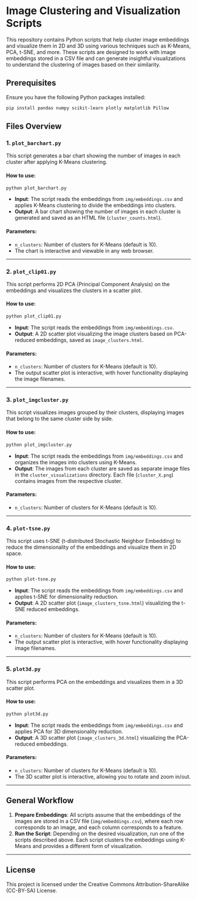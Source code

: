 
# Image Clustering and Visualization Scripts

This repository contains Python scripts that help cluster image embeddings and visualize them in 2D and 3D using various techniques such as K-Means, PCA, t-SNE, and more. These scripts are designed to work with image embeddings stored in a CSV file and can generate insightful visualizations to understand the clustering of images based on their similarity.

## Prerequisites

Ensure you have the following Python packages installed:

```bash
pip install pandas numpy scikit-learn plotly matplotlib Pillow
```

## Files Overview

### 1. `plot_barchart.py`
This script generates a bar chart showing the number of images in each cluster after applying K-Means clustering.

#### How to use:
```bash
python plot_barchart.py
```

- **Input**: The script reads the embeddings from `img/embeddings.csv` and applies K-Means clustering to divide the embeddings into clusters.
- **Output**: A bar chart showing the number of images in each cluster is generated and saved as an HTML file (`cluster_counts.html`).

#### Parameters:
- `n_clusters`: Number of clusters for K-Means (default is 10).
- The chart is interactive and viewable in any web browser.

---

### 2. `plot_clip01.py`
This script performs 2D PCA (Principal Component Analysis) on the embeddings and visualizes the clusters in a scatter plot.

#### How to use:
```bash
python plot_clip01.py
```

- **Input**: The script reads the embeddings from `img/embeddings.csv`.
- **Output**: A 2D scatter plot visualizing the image clusters based on PCA-reduced embeddings, saved as `image_clusters.html`.

#### Parameters:
- `n_clusters`: Number of clusters for K-Means (default is 10).
- The output scatter plot is interactive, with hover functionality displaying the image filenames.

---

### 3. `plot_imgcluster.py`
This script visualizes images grouped by their clusters, displaying images that belong to the same cluster side by side.

#### How to use:
```bash
python plot_imgcluster.py
```

- **Input**: The script reads the embeddings from `img/embeddings.csv` and organizes the images into clusters using K-Means.
- **Output**: The images from each cluster are saved as separate image files in the `cluster_visualizations` directory. Each file (`cluster_X.png`) contains images from the respective cluster.

#### Parameters:
- `n_clusters`: Number of clusters for K-Means (default is 10).

---

### 4. `plot-tsne.py`
This script uses t-SNE (t-distributed Stochastic Neighbor Embedding) to reduce the dimensionality of the embeddings and visualize them in 2D space.

#### How to use:
```bash
python plot-tsne.py
```

- **Input**: The script reads the embeddings from `img/embeddings.csv` and applies t-SNE for dimensionality reduction.
- **Output**: A 2D scatter plot (`image_clusters_tsne.html`) visualizing the t-SNE reduced embeddings.

#### Parameters:
- `n_clusters`: Number of clusters for K-Means (default is 10).
- The output scatter plot is interactive, with hover functionality displaying image filenames.

---

### 5. `plot3d.py`
This script performs PCA on the embeddings and visualizes them in a 3D scatter plot.

#### How to use:
```bash
python plot3d.py
```

- **Input**: The script reads the embeddings from `img/embeddings.csv` and applies PCA for 3D dimensionality reduction.
- **Output**: A 3D scatter plot (`image_clusters_3d.html`) visualizing the PCA-reduced embeddings.

#### Parameters:
- `n_clusters`: Number of clusters for K-Means (default is 10).
- The 3D scatter plot is interactive, allowing you to rotate and zoom in/out.

---

## General Workflow

1. **Prepare Embeddings**: All scripts assume that the embeddings of the images are stored in a CSV file (`img/embeddings.csv`), where each row corresponds to an image, and each column corresponds to a feature.
2. **Run the Script**: Depending on the desired visualization, run one of the scripts described above. Each script clusters the embeddings using K-Means and provides a different form of visualization.

---

## License

This project is licensed under the Creative Commons Attribution-ShareAlike (CC-BY-SA) License.
